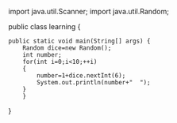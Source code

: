 import java.util.Scanner;
import java.util.Random;


public class learning {

	public static void main(String[] args) {
		Random dice=new Random();
		int number;
		for(int i=0;i<10;++i)
		{
			number=1+dice.nextInt(6);
			System.out.println(number+"  ");
		}
		}
}


